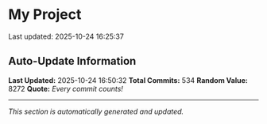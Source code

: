 # My Project


Last updated: 2025-10-24 16:25:37





























































































































































































































































































































































































































































































































































































































































































































































































































































































































































## Auto-Update Information

**Last Updated:** 2025-10-24 16:50:32
**Total Commits:** 534
**Random Value:** 8272
**Quote:** _Every commit counts!_

---
_This section is automatically generated and updated._